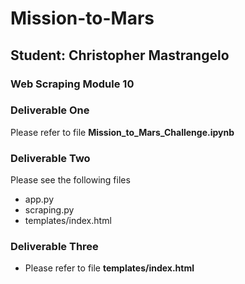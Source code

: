 # Mission-to-Mars
## Student: Christopher Mastrangelo

### Web Scraping Module 10 

### Deliverable One 
Please refer to file <b>Mission_to_Mars_Challenge.ipynb</b>

### Deliverable Two
Please see the following files 
-  app.py
-  scraping.py
-  templates/index.html

### Deliverable Three
- Please refer to file <b>templates/index.html</b>

